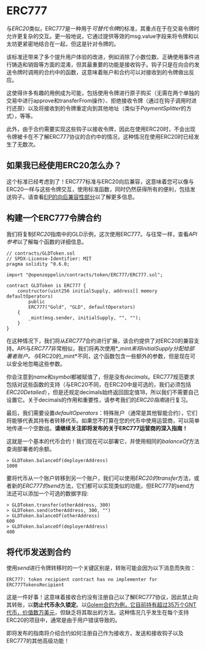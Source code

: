 # ERC777
与*ERC20*类似，ERC777是一种用于*可替代令牌*的标准，其重点在于在交易令牌时允许更复杂的交互。更一般地说，它通过提供等效的msg.value字段来将令牌和以太坊更紧密地结合在一起，但这是针对令牌的。

该标准还带来了多个提升用户体验的改进，例如消除了小数位数、正确使用事件进行铸造和销毁等方面的混淆，但其最重要的功能是接收钩子。钩子只是在向合约发送令牌时调用的合约中的函数，这意味着账户和合约可以对接收到的令牌做出反应。

这使得许多有趣的用例成为可能，包括使用令牌进行原子购买（无需在两个单独的交易中进行approve和transferFrom操作）、拒绝接收令牌（通过在钩子调用时进行还原）以及将接收到的令牌重定向到其他地址（类似于*PaymentSplitter*的方式），等等。

此外，由于合约需要实现这些钩子以接收令牌，因此在使用ERC20时，不会出现令牌被卡在不了解ERC777协议的合约中的情况，这种情况在使用ERC20时已经发生了无数次。

## 如果我已经使用ERC20怎么办？
这个标准已经考虑到了！ERC777标准与ERC20向后兼容，这意味着您可以像与ERC20一样与这些令牌交互，使用标准函数，同时仍然获得所有的便利，包括发送钩子。请查看[EIP的向后兼容性部分](https://eips.ethereum.org/EIPS/eip-777#backward-compatibility)以了解更多信息。

## 构建一个ERC777令牌合约
我们将复制*ERC20*指南中的GLD示例，这次使用ERC777。与往常一样，查看*API参考*以了解每个函数的详细信息。
```
// contracts/GLDToken.sol
// SPDX-License-Identifier: MIT
pragma solidity ^0.6.0;

import "@openzeppelin/contracts/token/ERC777/ERC777.sol";

contract GLDToken is ERC777 {
    constructor(uint256 initialSupply, address[] memory defaultOperators)
        public
        ERC777("Gold", "GLD", defaultOperators)
    {
        _mint(msg.sender, initialSupply, "", "");
    }
}
```

在这种情况下，我们将从*ERC777*合约进行扩展，该合约提供了对ERC20的兼容支持。API与*ERC777*非常相似，我们将再次使用*_mint*来将initialSupply分配给部署者账户。与*ERC20的_mint*不同，这个函数包含一些额外的参数，但是现在可以安全地忽略这些参数。

你会注意到*name*和*symbol*都被赋值了，但是没有*decimals*。ERC777规范要求包括对这些函数的支持（与ERC20不同，在ERC20中是可选的，我们必须包括*ERC20Detailed*），但是还规定decimals始终返回固定值18，所以我们不需要自己设置它。关于decimals的作用和重要性，请参考我们的*ERC20指南*进行复习。

最后，我们需要设置*defaultOperators*：特殊账户（通常是其他智能合约），它们将能够代表其持有者转移代币。如果您不打算在您的代币中使用运营商，可以简单地传递一个空数组。**请继续关注即将发布的关于ERC777运营商的深入指南！**

这就是一个基本的代币合约！我们现在可以部署它，并使用相同的*balanceOf*方法查询部署者的余额。
```
> GLDToken.balanceOf(deployerAddress)
1000
```

要将代币从一个账户转移到另一个账户，我们可以使用*ERC20的transfer*方法，或者新的*ERC777的send*方法，它们都可以实现类似的功能，但ERC777的send方法还可以添加一个可选的数据字段:

```
> GLDToken.transfer(otherAddress, 300)
> GLDToken.send(otherAddress, 300, "")
> GLDToken.balanceOf(otherAddress)
600
> GLDToken.balanceOf(deployerAddress)
400
```

## 将代币发送到合约

使用*send*进行令牌转移时的一个关键区别是，转账可能会因为以下消息而失败：
```
ERC777: token recipient contract has no implementer for ERC777TokensRecipient
```
这是一件好事！这意味着接收合约没有注册自己以了解ERC777协议，因此禁止向其转账，以**防止代币永久锁定**。以[Golem合约为例，它目前持有超过35万个GNT代币，价值数万美元](https://etherscan.io/token/0xa74476443119A942dE498590Fe1f2454d7D4aC0d?a=0xa74476443119A942dE498590Fe1f2454d7D4aC0d)，但缺乏将其取出的方法。这种情况几乎发生在每个支持ERC20的项目中，通常是由于用户错误导致的。

即将发布的指南将介绍合约如何注册自己作为接收方，发送和接收钩子以及ERC777的其他高级功能！

